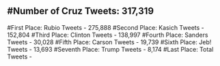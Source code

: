 #Number of Cruz Tweets: 317,319
---
#First Place: Rubio Tweets - 275,888
#Second Place: Kasich Tweets - 152,804
#Third Place: Clinton Tweets - 138,997
#Fourth Place: Sanders Tweets - 30,028
#Fifth Place: Carson Tweets - 19,739
#Sixth Place: Jeb! Tweets - 13,693
#Seventh Place: Trump Tweets - 8,174
#Last Place: Total Tweets -  
